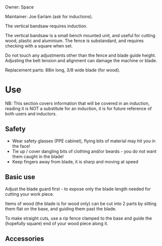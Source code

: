 Owner: Space

Maintainer: Joe Earlam (ask for inductions).

The vertical bandsaw requires induction. 

The vertical bandsaw is a small bench mounted unit, and useful for cutting wood, plastic and aluminium. The fence is substandard, and requires checking with a square when set.

Do not touch any adjustments other than the fence and blade guide height. Adjusting the belt tension and alignment can damage the machine or blade.

Replacement parts: 88in long, 3/8 wide blade (for wood).

Use
===

NB: This section covers information that will be covered in an induction, reading it is NOT a substitute for an induction, it is for future reference of both users and inductors.

Safety
------

* Wear safety glasses (PPE cabinet), flying bits of material may hit you in the face!
* Tie up / cover dangling bits of clothing and/or beards - you do not want them caught in the blade!
* Keep fingers away from blade, it is sharp and moving at speed

Basic use
---------

Adjust the blade guard first - to expose only the blade length needed for cutting your work piece.

Items of wood (the blade is for wood only) can be cut into 2 parts by sitting them flat on the base, and guiding them past the blade.

To make straight cuts, use a rip fence clamped to the base and guide the (hopefully square) end of your wood piece along it.

Accessories
-----------

